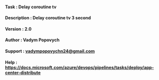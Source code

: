 #### Task         : Delay coroutine tv   
#### Description  : Delay coroutine tv 3 second
#### Version      : 2.0
#### Author       : Vadym Popovych
#### Support	  : vadympopovychn24@gmail.com
#### Help         : https://docs.microsoft.com/azure/devops/pipelines/tasks/deploy/app-center-distribute
